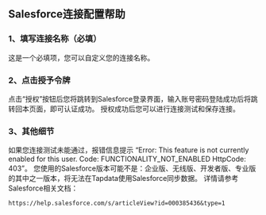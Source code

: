 ## **Salesforce连接配置帮助**

### 1、填写连接名称（必填）

这是一个必填项，您可以自定义您的连接名称。

### 2、点击授予令牌

点击“授权”按钮后您将跳转到Salesforce登录界面，输入账号密码登陆成功后将跳转回本页面，即可认证成功。
授权成功后您可以进行连接测试和保存连接。

### 3、其他细节

如果您连接测试未能通过，报错信息提示 “Error: This feature is not currently enabled for this user. Code: FUNCTIONALITY_NOT_ENABLED HttpCode: 403”。 您使用的Salesforce版本可能不是：企业版、无线版、开发者版、专业版的其中之一版本，将无法在Tapdata使用Salesforce同步数据。
详情请参考Salesforce相关文档：

```
https://help.salesforce.com/s/articleView?id=000385436&type=1
```